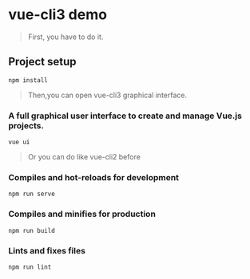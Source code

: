 # vue-cli3 demo

> First, you have to do it.
## Project setup
```
npm install
```

> Then,you can open vue-cli3 graphical interface.

### A full graphical user interface to create and manage Vue.js projects.
```
vue ui
```

> Or you can do like vue-cli2 before

### Compiles and hot-reloads for development
```
npm run serve
```

### Compiles and minifies for production
```
npm run build
```

### Lints and fixes files
```
npm run lint
```


